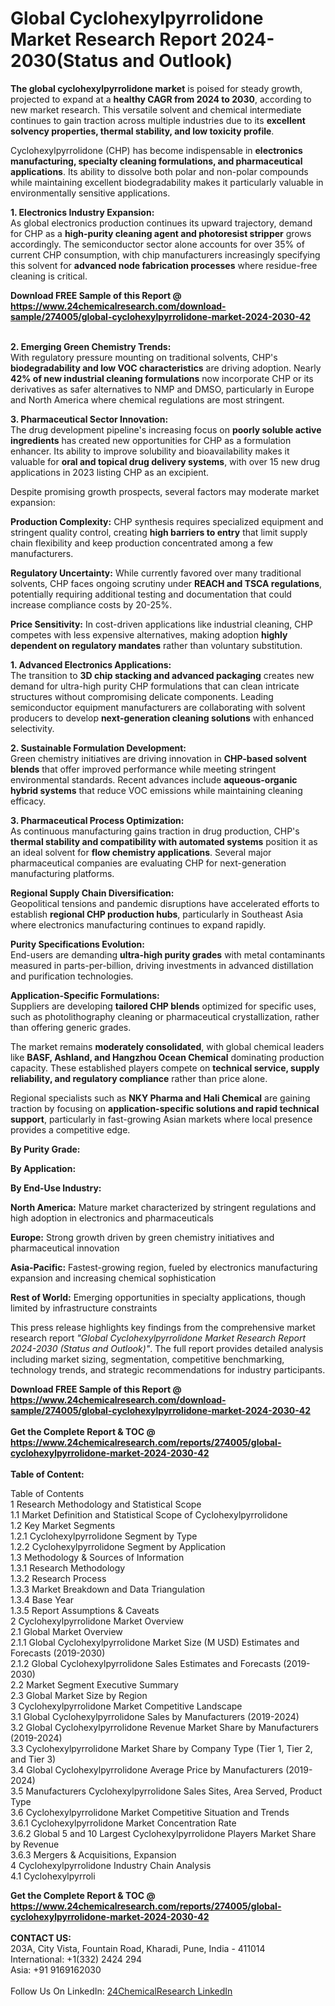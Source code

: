 <h1>Global Cyclohexylpyrrolidone Market Research Report 2024-2030(Status and Outlook)</h1><p><strong>The global cyclohexylpyrrolidone market</strong> is poised for steady growth, projected to expand at a <strong>healthy CAGR from 2024 to 2030</strong>, according to new market research. This versatile solvent and chemical intermediate continues to gain traction across multiple industries due to its <strong>excellent solvency properties, thermal stability, and low toxicity profile</strong>.</p><p>Cyclohexylpyrrolidone (CHP) has become indispensable in <strong>electronics manufacturing, specialty cleaning formulations, and pharmaceutical applications</strong>. Its ability to dissolve both polar and non-polar compounds while maintaining excellent biodegradability makes it particularly valuable in environmentally sensitive applications.</p><p><strong>1. Electronics Industry Expansion:</strong><br>
As global electronics production continues its upward trajectory, demand for CHP as a <strong>high-purity cleaning agent and photoresist stripper</strong> grows accordingly. The semiconductor sector alone accounts for over 35% of current CHP consumption, with chip manufacturers increasingly specifying this solvent for <strong>advanced node fabrication processes</strong> where residue-free cleaning is critical.</p><div><b>Download FREE Sample of this Report @ 
            <a href="https://www.24chemicalresearch.com/download-sample/274005/global-cyclohexylpyrrolidone-market-2024-2030-42">
            https://www.24chemicalresearch.com/download-sample/274005/global-cyclohexylpyrrolidone-market-2024-2030-42</a></b></div><br><p><strong>2. Emerging Green Chemistry Trends:</strong><br>
With regulatory pressure mounting on traditional solvents, CHP's <strong>biodegradability and low VOC characteristics</strong> are driving adoption. Nearly <strong>42% of new industrial cleaning formulations</strong> now incorporate CHP or its derivatives as safer alternatives to NMP and DMSO, particularly in Europe and North America where chemical regulations are most stringent.</p><p><strong>3. Pharmaceutical Sector Innovation:</strong><br>
The drug development pipeline's increasing focus on <strong>poorly soluble active ingredients</strong> has created new opportunities for CHP as a formulation enhancer. Its ability to improve solubility and bioavailability makes it valuable for <strong>oral and topical drug delivery systems</strong>, with over 15 new drug applications in 2023 listing CHP as an excipient.</p><p>Despite promising growth prospects, several factors may moderate market expansion:</p><p><strong>Production Complexity:</strong> CHP synthesis requires specialized equipment and stringent quality control, creating <strong>high barriers to entry</strong> that limit supply chain flexibility and keep production concentrated among a few manufacturers.</p><p><strong>Regulatory Uncertainty:</strong> While currently favored over many traditional solvents, CHP faces ongoing scrutiny under <strong>REACH and TSCA regulations</strong>, potentially requiring additional testing and documentation that could increase compliance costs by 20-25%.</p><p><strong>Price Sensitivity:</strong> In cost-driven applications like industrial cleaning, CHP competes with less expensive alternatives, making adoption <strong>highly dependent on regulatory mandates</strong> rather than voluntary substitution.</p><p><strong>1. Advanced Electronics Applications:</strong><br>
The transition to <strong>3D chip stacking and advanced packaging</strong> creates new demand for ultra-high purity CHP formulations that can clean intricate structures without compromising delicate components. Leading semiconductor equipment manufacturers are collaborating with solvent producers to develop <strong>next-generation cleaning solutions</strong> with enhanced selectivity.</p><p><strong>2. Sustainable Formulation Development:</strong><br>
Green chemistry initiatives are driving innovation in <strong>CHP-based solvent blends</strong> that offer improved performance while meeting stringent environmental standards. Recent advances include <strong>aqueous-organic hybrid systems</strong> that reduce VOC emissions while maintaining cleaning efficacy.</p><p><strong>3. Pharmaceutical Process Optimization:</strong><br>
As continuous manufacturing gains traction in drug production, CHP's <strong>thermal stability and compatibility with automated systems</strong> position it as an ideal solvent for <strong>flow chemistry applications</strong>. Several major pharmaceutical companies are evaluating CHP for next-generation manufacturing platforms.</p><p><strong>Regional Supply Chain Diversification:</strong><br>
	Geopolitical tensions and pandemic disruptions have accelerated efforts to establish <strong>regional CHP production hubs</strong>, particularly in Southeast Asia where electronics manufacturing continues to expand rapidly.</p><p><strong>Purity Specifications Evolution:</strong><br>
	End-users are demanding <strong>ultra-high purity grades</strong> with metal contaminants measured in parts-per-billion, driving investments in advanced distillation and purification technologies.</p><p><strong>Application-Specific Formulations:</strong><br>
	Suppliers are developing <strong>tailored CHP blends</strong> optimized for specific uses, such as photolithography cleaning or pharmaceutical crystallization, rather than offering generic grades.</p><p>The market remains <strong>moderately consolidated</strong>, with global chemical leaders like <strong>BASF, Ashland, and Hangzhou Ocean Chemical</strong> dominating production capacity. These established players compete on <strong>technical service, supply reliability, and regulatory compliance</strong> rather than price alone.</p><p>Regional specialists such as <strong>NKY Pharma and Hali Chemical</strong> are gaining traction by focusing on <strong>application-specific solutions and rapid technical support</strong>, particularly in fast-growing Asian markets where local presence provides a competitive edge.</p><p><strong>By Purity Grade:</strong></p><p><strong>By Application:</strong></p><p><strong>By End-Use Industry:</strong></p><p><strong>North America:</strong> Mature market characterized by stringent regulations and high adoption in electronics and pharmaceuticals</p><p><strong>Europe:</strong> Strong growth driven by green chemistry initiatives and pharmaceutical innovation</p><p><strong>Asia-Pacific:</strong> Fastest-growing region, fueled by electronics manufacturing expansion and increasing chemical sophistication</p><p><strong>Rest of World:</strong> Emerging opportunities in specialty applications, though limited by infrastructure constraints</p><p>This press release highlights key findings from the comprehensive market research report <em>"Global Cyclohexylpyrrolidone Market Research Report 2024-2030 (Status and Outlook)"</em>. The full report provides detailed analysis including market sizing, segmentation, competitive benchmarking, technology trends, and strategic recommendations for industry participants.</p><div><b>Download FREE Sample of this Report @ 
            <a href="https://www.24chemicalresearch.com/download-sample/274005/global-cyclohexylpyrrolidone-market-2024-2030-42">
            https://www.24chemicalresearch.com/download-sample/274005/global-cyclohexylpyrrolidone-market-2024-2030-42</a></b></div><br><div><b>Get the Complete Report & TOC @ 
            <a href="https://www.24chemicalresearch.com/reports/274005/global-cyclohexylpyrrolidone-market-2024-2030-42">
            https://www.24chemicalresearch.com/reports/274005/global-cyclohexylpyrrolidone-market-2024-2030-42</a></b></div><br>
            <b>Table of Content:</b><p>Table of Contents<br />
1 Research Methodology and Statistical Scope<br />
1.1 Market Definition and Statistical Scope of Cyclohexylpyrrolidone<br />
1.2 Key Market Segments<br />
1.2.1 Cyclohexylpyrrolidone Segment by Type<br />
1.2.2 Cyclohexylpyrrolidone Segment by Application<br />
1.3 Methodology & Sources of Information<br />
1.3.1 Research Methodology<br />
1.3.2 Research Process<br />
1.3.3 Market Breakdown and Data Triangulation<br />
1.3.4 Base Year<br />
1.3.5 Report Assumptions & Caveats<br />
2 Cyclohexylpyrrolidone Market Overview<br />
2.1 Global Market Overview<br />
2.1.1 Global Cyclohexylpyrrolidone Market Size (M USD) Estimates and Forecasts (2019-2030)<br />
2.1.2 Global Cyclohexylpyrrolidone Sales Estimates and Forecasts (2019-2030)<br />
2.2 Market Segment Executive Summary<br />
2.3 Global Market Size by Region<br />
3 Cyclohexylpyrrolidone Market Competitive Landscape<br />
3.1 Global Cyclohexylpyrrolidone Sales by Manufacturers (2019-2024)<br />
3.2 Global Cyclohexylpyrrolidone Revenue Market Share by Manufacturers (2019-2024)<br />
3.3 Cyclohexylpyrrolidone Market Share by Company Type (Tier 1, Tier 2, and Tier 3)<br />
3.4 Global Cyclohexylpyrrolidone Average Price by Manufacturers (2019-2024)<br />
3.5 Manufacturers Cyclohexylpyrrolidone Sales Sites, Area Served, Product Type<br />
3.6 Cyclohexylpyrrolidone Market Competitive Situation and Trends<br />
3.6.1 Cyclohexylpyrrolidone Market Concentration Rate<br />
3.6.2 Global 5 and 10 Largest Cyclohexylpyrrolidone Players Market Share by Revenue<br />
3.6.3 Mergers & Acquisitions, Expansion<br />
4 Cyclohexylpyrrolidone Industry Chain Analysis<br />
4.1 Cyclohexylpyrroli</p><div><b>Get the Complete Report & TOC @ 
            <a href="https://www.24chemicalresearch.com/reports/274005/global-cyclohexylpyrrolidone-market-2024-2030-42">
            https://www.24chemicalresearch.com/reports/274005/global-cyclohexylpyrrolidone-market-2024-2030-42</a></b></div><br><b>CONTACT US:</b><br>
            203A, City Vista, Fountain Road, Kharadi, Pune, India - 411014<br>
            International: +1(332) 2424 294<br>
            Asia: +91 9169162030 <br><br>
            Follow Us On LinkedIn: <a href="https://www.linkedin.com/company/24chemicalresearch/">24ChemicalResearch LinkedIn</a>